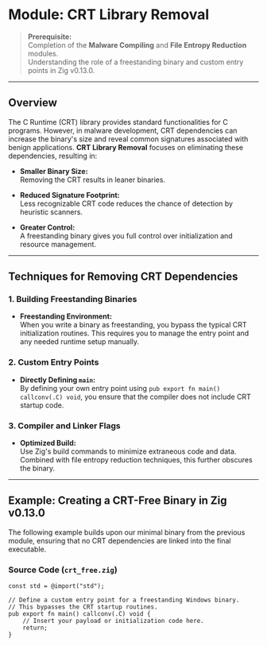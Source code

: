 # Module: CRT Library Removal

> **Prerequisite:**  
> Completion of the **Malware Compiling** and **File Entropy Reduction** modules.  
> Understanding the role of a freestanding binary and custom entry points in Zig v0.13.0.

---

## Overview

The C Runtime (CRT) library provides standard functionalities for C programs. However, in malware development, CRT dependencies can increase the binary's size and reveal common signatures associated with benign applications. **CRT Library Removal** focuses on eliminating these dependencies, resulting in:

- **Smaller Binary Size:**  
  Removing the CRT results in leaner binaries.

- **Reduced Signature Footprint:**  
  Less recognizable CRT code reduces the chance of detection by heuristic scanners.

- **Greater Control:**  
  A freestanding binary gives you full control over initialization and resource management.

---

## Techniques for Removing CRT Dependencies

### 1. Building Freestanding Binaries

- **Freestanding Environment:**  
  When you write a binary as freestanding, you bypass the typical CRT initialization routines. This requires you to manage the entry point and any needed runtime setup manually.

### 2. Custom Entry Points

- **Directly Defining `main`:**  
  By defining your own entry point using `pub export fn main() callconv(.C) void`, you ensure that the compiler does not include CRT startup code.

### 3. Compiler and Linker Flags

- **Optimized Build:**  
  Use Zig's build commands to minimize extraneous code and data. Combined with file entropy reduction techniques, this further obscures the binary.

---

## Example: Creating a CRT-Free Binary in Zig v0.13.0

The following example builds upon our minimal binary from the previous module, ensuring that no CRT dependencies are linked into the final executable.

### Source Code (`crt_free.zig`)

```zig
const std = @import("std");

// Define a custom entry point for a freestanding Windows binary.
// This bypasses the CRT startup routines.
pub export fn main() callconv(.C) void {
    // Insert your payload or initialization code here.
    return;
}
